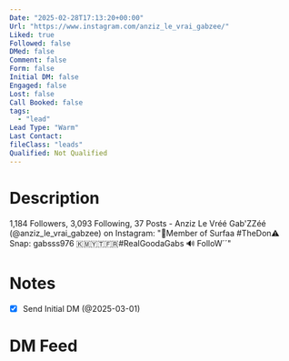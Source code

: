 ```yaml
---
Date: "2025-02-28T17:13:20+00:00"
Url: "https://www.instagram.com/anziz_le_vrai_gabzee/"
Liked: true
Followed: false
DMed: false
Comment: false
Form: false
Initial DM: false
Engaged: false
Lost: false
Call Booked: false
tags:
  - "lead"
Lead Type: "Warm"
Last Contact:
fileClass: "leads"
Qualified: Not Qualified
---
```

# Description
1,184 Followers, 3,093 Following, 37 Posts - Anziz Le Vréé Gab'ZZéé (@anziz_le_vrai_gabzee) on Instagram: "🌴Member of Surfaa #TheDon⚠️ Snap: gabsss976 🇰🇲🇾🇹🇫🇷#RealGoodaGabs 🔊 FolloW´´"
# Notes
- [x] Send Initial DM (@2025-03-01)
# DM Feed